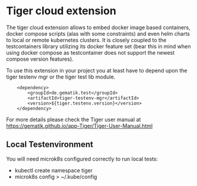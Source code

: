 # Tiger cloud extension

The tiger cloud extension allows to embed docker image based containers, docker compose scripts (alas with some constraints) and even helm charts to local or remote kubernetes clusters. 
It is closely coupled to the testcontainers library utilizing its docker feature set (bear this in mind when using docker compose as testcontainer does not support the newest compose version features).

To use this extension in your project you at least have to depend upon the tiger testenv mgr or the tiger test lib module.

```
    <dependency>
        <groupId>de.gematik.test</groupId>
        <artifactId>tiger-testenv-mgr</artifactId>
        <version>${tiger.testenv.version}</version>
    </dependency>
```

For more details please check the Tiger user manual at https://gematik.github.io/app-Tiger/Tiger-User-Manual.html

## Local Testenvironment

You will need microk8s configured correctly to run local tests:

* kubectl create namespace tiger
* microk8s config > ~/.kube/config
